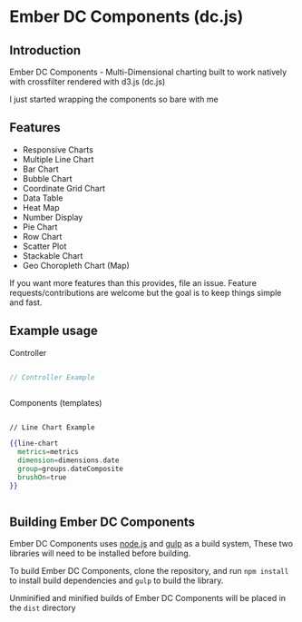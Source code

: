 # Ember DC Components (dc.js)

## Introduction

Ember DC Components - Multi-Dimensional charting built to work natively with crossfilter rendered with d3.js (dc.js)

I just started wrapping the components so bare with me

## Features

- Responsive Charts
- Multiple Line Chart
- Bar Chart
- Bubble Chart
- Coordinate Grid Chart
- Data Table
- Heat Map
- Number Display
- Pie Chart
- Row Chart
- Scatter Plot
- Stackable Chart
- Geo Choropleth Chart (Map)

If you want more features than this provides, file an issue. Feature requests/contributions are welcome but the goal is to keep things simple and fast.

## Example usage

Controller

```javascript

// Controller Example



```


Components (templates)

```handlebars

// Line Chart Example

{{line-chart
  metrics=metrics
  dimension=dimensions.date
  group=groups.dateComposite
  brushOn=true
}}



```

## Building Ember DC Components
Ember DC Components uses [node.js](http://nodejs.org/) and [gulp](http://gulpjs.com/) as a build system,
These two libraries will need to be installed before building.

To build Ember DC Components, clone the repository, and run `npm install` to install build dependencies
and `gulp` to build the library.

Unminified and minified builds of Ember DC Components will be placed in the `dist` directory